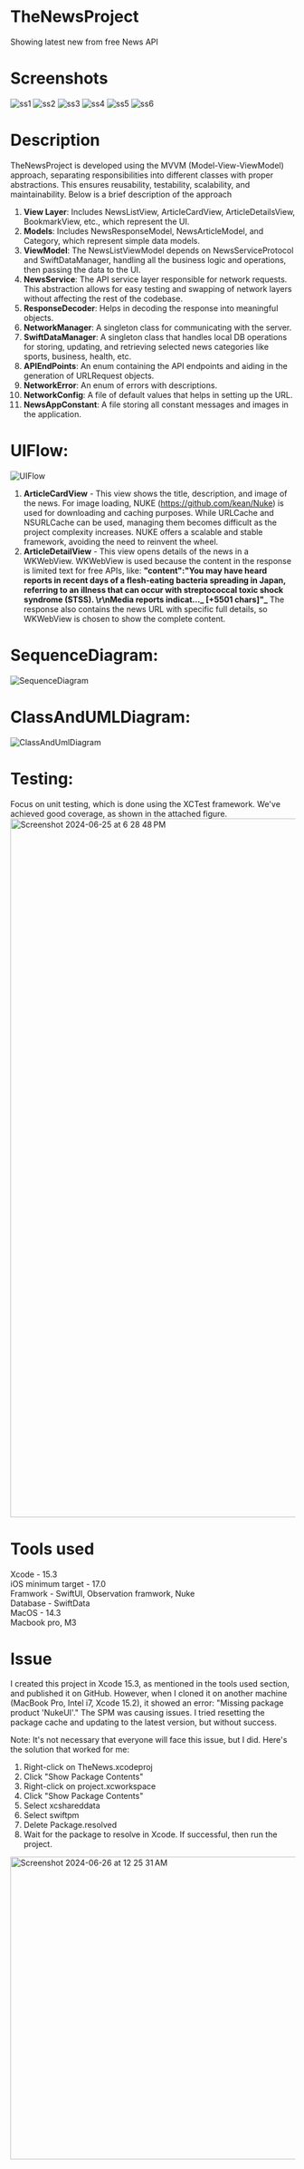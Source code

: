 # TheNewsProject
Showing latest new from free News API

# Screenshots
![ss1](https://github.com/badal1104/TheNewsProject-main/assets/36571426/d10fcd56-7e7b-4450-bd19-7968881b05a1)
![ss2](https://github.com/badal1104/TheNewsProject-main/assets/36571426/c97491cc-2a73-4acd-85d4-c44702d7b950)
![ss3](https://github.com/badal1104/TheNewsProject-main/assets/36571426/0e88aff8-1ed2-4fb8-9066-9af9795ef73a)
![ss4](https://github.com/badal1104/TheNewsProject-main/assets/36571426/899fe9ce-ead0-433e-ae53-ea25ce31348a)
![ss5](https://github.com/badal1104/TheNewsProject-main/assets/36571426/8fa33691-be00-4304-8d42-d923e139dc70)
![ss6](https://github.com/badal1104/TheNewsProject-main/assets/36571426/465b59b6-68fa-43f6-b10f-4f358a13e601)

# Description
TheNewsProject is developed using the MVVM (Model-View-ViewModel) approach, separating responsibilities into different classes with proper abstractions. This ensures reusability, testability, scalability, and maintainability. Below is a brief description of the approach
1) **View Layer**: Includes NewsListView, ArticleCardView, ArticleDetailsView, BookmarkView, etc., which represent the UI.
2) **Models**: Includes NewsResponseModel, NewsArticleModel, and Category, which represent simple data models.
3) **ViewModel**: The NewsListViewModel depends on NewsServiceProtocol and SwiftDataManager, handling all the business logic and operations, then passing the data to the UI.
4) **NewsService**: The API service layer responsible for network requests. This abstraction allows for easy testing and swapping of network layers without affecting the rest of the codebase.
5) **ResponseDecoder**: Helps in decoding the response into meaningful objects.
6) **NetworkManager**: A singleton class for communicating with the server.
7) **SwiftDataManager**: A singleton class that handles local DB operations for storing, updating, and retrieving selected news categories like sports, business, health, etc.
8) **APIEndPoints**: An enum containing the API endpoints and aiding in the generation of URLRequest objects.
9) **NetworkError**: An enum of errors with descriptions.
10) **NetworkConfig**: A file of default values that helps in setting up the URL.
11) **NewsAppConstant**: A file storing all constant messages and images in the application.

# UIFlow:
![UIFlow](https://github.com/badal1104/TheNewsProject-main/assets/36571426/e7c9549b-f66e-481f-b491-f09b6cdb246f)
1) **ArticleCardView** - This view shows the title, description, and image of the news. For image loading, NUKE (https://github.com/kean/Nuke) is used for downloading and caching purposes. While URLCache and NSURLCache can be used, managing them becomes difficult as the project complexity increases. NUKE offers a scalable and stable framework, avoiding the need to reinvent the wheel.
2) **ArticleDetailView** - This view opens details of the news in a WKWebView. WKWebView is used because the content in the response is limited text for free APIs, like: **"content":"You may have heard reports in recent days of a flesh-eating bacteria spreading in Japan, referring to an illness that can occur with streptococcal toxic shock syndrome (STSS). \r\nMedia reports indicat…_ [+5501 chars]"_** 
The response also contains the news URL with specific full details, so WKWebView is chosen to show the complete content.

# SequenceDiagram:
![SequenceDiagram](https://github.com/badal1104/TheNewsProject-main/assets/36571426/e7d674a5-d3a0-4aaa-96b6-57087ed25b8f)


# ClassAndUMLDiagram:
![ClassAndUmlDiagram](https://github.com/badal1104/TheNewsProject-main/assets/36571426/eee036e6-5e7d-458f-8446-099feee490e0)


# Testing:
Focus on unit testing, which is done using the XCTest framework. We've achieved good coverage, as shown in the attached figure.
<img width="1233" alt="Screenshot 2024-06-25 at 6 28 48 PM" src="https://github.com/badal1104/TheNewsProject-main/assets/36571426/da0e4d22-79f7-47cc-bee0-e96f9ad05f4b">

# Tools used
Xcode - 15.3\
iOS minimum target - 17.0\
Framwork - SwiftUI, Observation framwork, Nuke\
Database - SwiftData\
MacOS - 14.3\
Macbook pro, M3

# Issue
I created this project in Xcode 15.3, as mentioned in the tools used section, and published it on GitHub. However, when I cloned it on another machine (MacBook Pro, Intel i7, Xcode 15.2), it showed an error: "Missing package product 'NukeUI'." The SPM was causing issues. I tried resetting the package cache and updating to the latest version, but without success.

Note: It's not necessary that everyone will face this issue, but I did. Here's the solution that worked for me:

1) Right-click on TheNews.xcodeproj
2) Click "Show Package Contents"
3) Right-click on project.xcworkspace
4) Click "Show Package Contents"
5) Select xcshareddata
6) Select swiftpm
7) Delete Package.resolved
8) Wait for the package to resolve in Xcode. If successful, then run the project.

 <img width="534" alt="Screenshot 2024-06-26 at 12 25 31 AM" src="https://github.com/badal1104/TheNewsProject-main/assets/36571426/660fe7ac-d4a8-4e6a-adfb-11d2249c8262">

